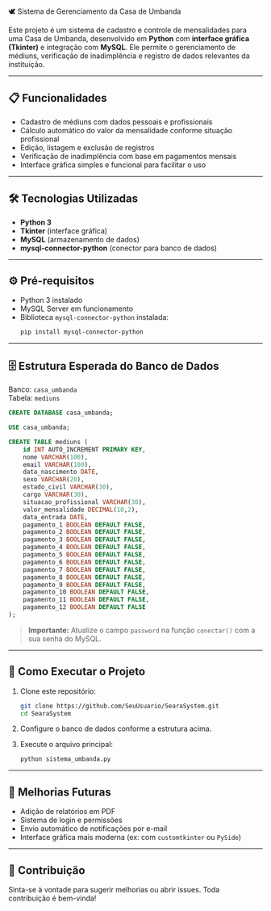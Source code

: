 🕊️ Sistema de Gerenciamento da Casa de Umbanda

Este projeto é um sistema de cadastro e controle de mensalidades para uma Casa de Umbanda, desenvolvido em **Python** com **interface gráfica (Tkinter)** e integração com **MySQL**. Ele permite o gerenciamento de médiuns, verificação de inadimplência e registro de dados relevantes da instituição.

---

## 📋 Funcionalidades

- Cadastro de médiuns com dados pessoais e profissionais  
- Cálculo automático do valor da mensalidade conforme situação profissional  
- Edição, listagem e exclusão de registros  
- Verificação de inadimplência com base em pagamentos mensais  
- Interface gráfica simples e funcional para facilitar o uso

---

## 🛠️ Tecnologias Utilizadas

- **Python 3**
- **Tkinter** (interface gráfica)
- **MySQL** (armazenamento de dados)
- **mysql-connector-python** (conector para banco de dados)

---

## ⚙️ Pré-requisitos

- Python 3 instalado  
- MySQL Server em funcionamento  
- Biblioteca `mysql-connector-python` instalada:  
  ```bash
  pip install mysql-connector-python
  ```

---

## 🗄️ Estrutura Esperada do Banco de Dados

Banco: `casa_umbanda`  
Tabela: `mediuns`

```sql
CREATE DATABASE casa_umbanda;

USE casa_umbanda;

CREATE TABLE mediuns (
    id INT AUTO_INCREMENT PRIMARY KEY,
    nome VARCHAR(100),
    email VARCHAR(100),
    data_nascimento DATE,
    sexo VARCHAR(20),
    estado_civil VARCHAR(30),
    cargo VARCHAR(30),
    situacao_profissional VARCHAR(30),
    valor_mensalidade DECIMAL(10,2),
    data_entrada DATE,
    pagamento_1 BOOLEAN DEFAULT FALSE,
    pagamento_2 BOOLEAN DEFAULT FALSE,
    pagamento_3 BOOLEAN DEFAULT FALSE,
    pagamento_4 BOOLEAN DEFAULT FALSE,
    pagamento_5 BOOLEAN DEFAULT FALSE,
    pagamento_6 BOOLEAN DEFAULT FALSE,
    pagamento_7 BOOLEAN DEFAULT FALSE,
    pagamento_8 BOOLEAN DEFAULT FALSE,
    pagamento_9 BOOLEAN DEFAULT FALSE,
    pagamento_10 BOOLEAN DEFAULT FALSE,
    pagamento_11 BOOLEAN DEFAULT FALSE,
    pagamento_12 BOOLEAN DEFAULT FALSE
);
```

> **Importante:** Atualize o campo `password` na função `conectar()` com a sua senha do MySQL.

---

## 🚀 Como Executar o Projeto

1. Clone este repositório:
   ```bash
   git clone https://github.com/SeuUsuario/SearaSystem.git
   cd SearaSystem
   ```

2. Configure o banco de dados conforme a estrutura acima.

3. Execute o arquivo principal:
   ```bash
   python sistema_umbanda.py
   ```

---

## 📌 Melhorias Futuras

- Adição de relatórios em PDF
- Sistema de login e permissões
- Envio automático de notificações por e-mail
- Interface gráfica mais moderna (ex: com `customtkinter` ou `PySide`)

---

## 🤝 Contribuição

Sinta-se à vontade para sugerir melhorias ou abrir issues. Toda contribuição é bem-vinda!
